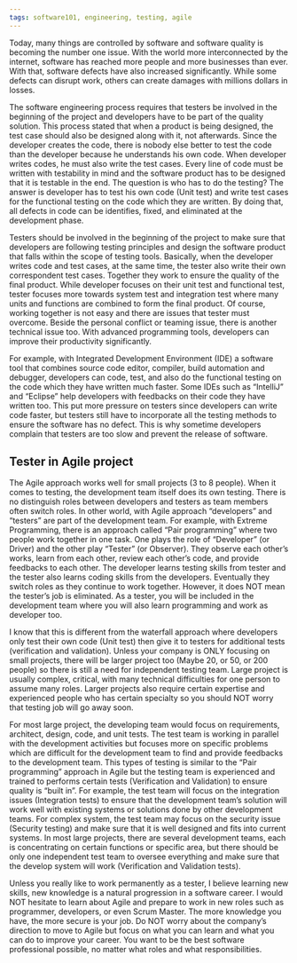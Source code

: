 ```yaml
---
tags: software101, engineering, testing, agile
---
```


Today, many things are controlled by software and software quality is becoming the number one issue. With the world more interconnected by the internet, software has reached more people and more businesses than ever. With that, software defects have also increased significantly. While some defects can disrupt work, others can create damages with millions dollars in losses.

The software engineering process requires that testers be involved in the beginning of the project and developers have to be part of the quality solution. This process stated that when a product is being designed, the test case should also be designed along with it, not afterwards. Since the developer creates the code, there is nobody else better to test the code than the developer because he understands his own code. When developer writes codes, he must also write the test cases. Every line of code must be written with testability in mind and the software product has to be designed that it is testable in the end. The question is who has to do the testing? The answer is developer has to test his own code (Unit test) and write test cases for the functional testing on the code which they are written. By doing that, all defects in code can be identifies, fixed, and eliminated at the development phase.

Testers should be involved in the beginning of the project to make sure that developers are following testing principles and design the software product that falls within the scope of testing tools. Basically, when the developer writes code and test cases, at the same time, the tester also write their own correspondent test cases. Together they work to ensure the quality of the final product. While developer focuses on their unit test and functional test, tester focuses more towards system test and integration test where many units and functions are combined to form the final product. Of course, working together is not easy and there are issues that tester must overcome. Beside the personal conflict or teaming issue, there is another technical issue too. With advanced programming tools, developers can improve their productivity significantly.

For example, with Integrated Development Environment (IDE) a software tool that combines source code editor, compiler, build automation and debugger, developers can code, test, and also do the functional testing on the code which they have written much faster. Some IDEs such as “IntelliJ” and “Eclipse” help developers with feedbacks on their code they have written too. This put more pressure on testers since developers can write code faster, but testers still have to incorporate all the testing methods to ensure the software has no defect. This is why sometime developers complain that testers are too slow and prevent the release of software.

## Tester in Agile project

The Agile approach works well for small projects (3 to 8 people). When it comes to testing, the development team itself does its own testing. There is no distinguish roles between developers and testers as team members often switch roles. In other world, with Agile approach “developers” and “testers” are part of the development team. For example, with Extreme Programming, there is an approach called “Pair programming” where two people work together in one task. One plays the role of “Developer” (or Driver) and the other play “Tester” (or Observer). They observe each other’s works, learn from each other, review each other’s code, and provide feedbacks to each other. The developer learns testing skills from tester and the tester also learns coding skills from the developers. Eventually they switch roles as they continue to work together. However, it does NOT mean the tester’s job is eliminated. As a tester, you will be included in the development team where you will also learn programming and work as developer too.

I know that this is different from the waterfall approach where developers only test their own code (Unit test) then give it to testers for additional tests (verification and validation). Unless your company is ONLY focusing on small projects, there will be larger project too (Maybe 20, or 50, or 200 people) so there is still a need for independent testing team. Large project is usually complex, critical, with many technical difficulties for one person to assume many roles. Larger projects also require certain expertise and experienced people who has certain specialty so you should NOT worry that testing job will go away soon.

For most large project, the developing team would focus on requirements, architect, design, code, and unit tests. The test team is working in parallel with the development activities but focuses more on specific problems which are difficult for the development team to find and provide feedbacks to the development team. This types of testing is similar to the “Pair programming” approach in Agile but the testing team is experienced and trained to performs certain tests (Verification and Validation) to ensure quality is “built in”. For example, the test team will focus on the integration issues (Integration tests) to ensure that the development team’s solution will work well with existing systems or solutions done by other development teams. For complex system, the test team may focus on the security issue (Security testing) and make sure that it is well designed and fits into current systems. In most large projects, there are several development teams, each is concentrating on certain functions or specific area, but there should be only one independent test team to oversee everything and make sure that the develop system will work (Verification and Validation tests).

Unless you really like to work permanently as a tester, I believe learning new skills, new knowledge is a natural progression in a software career. I would NOT hesitate to learn about Agile and prepare to work in new roles such as programmer, developers, or even Scrum Master. The more knowledge you have, the more secure is your job. Do NOT worry about the company’s direction to move to Agile but focus on what you can learn and what you can do to improve your career. You want to be the best software professional possible, no matter what roles and what responsibilities.
